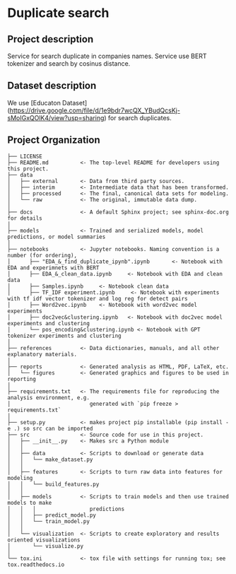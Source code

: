 Duplicate search
==============================
## Project description
Service for search duplicate in companies names. Service use BERT tokenizer and search by cosinus distance.

## Dataset description
We use [Educaton Dataset] (https://drive.google.com/file/d/1e9bdr7wcQX_YBudQcsKj-sMoIGxQOlK4/view?usp=sharing) for search duplicates.

Project Organization
------------

    ├── LICENSE
    ├── README.md          <- The top-level README for developers using this project.
    ├── data
    │   ├── external       <- Data from third party sources.
    │   ├── interim        <- Intermediate data that has been transformed.
    │   ├── processed      <- The final, canonical data sets for modeling.
    │   └── raw            <- The original, immutable data dump.
    │
    ├── docs               <- A default Sphinx project; see sphinx-doc.org for details
    │
    ├── models             <- Trained and serialized models, model predictions, or model summaries
    │
    ├── notebooks          <- Jupyter notebooks. Naming convention is a number (for ordering),
    │      ├── "EDA_&_find_duplicate_ipynb".ipynb       <- Notebook with EDA and experimnets with BERT
    │      ├── EDA_&_clean_data.ipynb     <- Notebook with EDA and clean data
    │      ├── Samples.ipynb     <- Notebook clean data
    │      ├── TF_IDF experiment.ipynb     <- Notebook with experiments with tf idf vector tokenizer and log reg for detect pairs
    │      ├── Word2vec.ipynb    <- Notebook with word2vec model experiments
    │      ├── doc2vec&clustering.ipynb   <- Notebook with doc2vec model experiments and clustering
    │      └── pos_encoding&clustering.ipynb <- Notebook with GPT tokenizer experiments and clustering 
    │   
    ├── references         <- Data dictionaries, manuals, and all other explanatory materials.
    │   
    ├── reports            <- Generated analysis as HTML, PDF, LaTeX, etc.
    │   └── figures        <- Generated graphics and figures to be used in reporting
    │
    ├── requirements.txt   <- The requirements file for reproducing the analysis environment, e.g.
    │                         generated with `pip freeze > requirements.txt`
    │
    ├── setup.py           <- makes project pip installable (pip install -e .) so src can be imported
    ├── src                <- Source code for use in this project.
    │   ├── __init__.py    <- Makes src a Python module
    │   │
    │   ├── data           <- Scripts to download or generate data
    │   │   └── make_dataset.py
    │   │
    │   ├── features       <- Scripts to turn raw data into features for modeling
    │   │   └── build_features.py
    │   │
    │   ├── models         <- Scripts to train models and then use trained models to make
    │   │   │                 predictions
    │   │   ├── predict_model.py
    │   │   └── train_model.py
    │   │
    │   └── visualization  <- Scripts to create exploratory and results oriented visualizations
    │       └── visualize.py
    │
    └── tox.ini            <- tox file with settings for running tox; see tox.readthedocs.io
